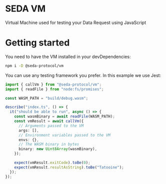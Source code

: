 # SEDA VM

Virtual Machine used for testing your Data Request using JavaScript

# Getting started

You need to have the VM installed in your devDependencies:

```sh
npm i -D @seda-protocol/vm
```

You can use any testing framework you prefer. In this example we use Jest:

```ts
import { callVm } from "@seda-protocol/vm";
import { readFile } from "node:fs/promises";

const WASM_PATH = "build/debug.wasm";

describe("index.ts", () => {
  it("should be able to run", async () => {
    const wasmBinary = await readFile(WASM_PATH);
    const vmResult = await callVm({
      // Arguments passed to the VM
      args: [],
      // Environment variables passed to the VM
      envs: {},
      // The WASM binary in bytes
      binary: new Uint8Array(wasmBinary),
    });

    expect(vmResult.exitCode).toBe(0);
    expect(vmResult.resultAsString).toBe("Tatooine");
  });
});
```


